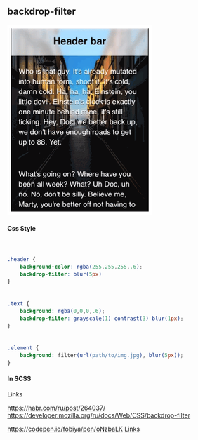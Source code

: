 ## backdrop-filter

![](../../img/backdrop-filter.gif)

#### Css Style

```css


.header {
    background-color: rgba(255,255,255,.6);
    backdrop-filter: blur(5px)
}


.text {
    background: rgba(0,0,0,.6);
    backdrop-filter: grayscale(1) contrast(3) blur(1px);
}


.element {
    background: filter(url(path/to/img.jpg), blur(5px));
}


```

#### In SCSS

Links

https://habr.com/ru/post/264037/
https://developer.mozilla.org/ru/docs/Web/CSS/backdrop-filter

https://codepen.io/fobiya/pen/oNzbaLK [Links](https://codepen.io/fobiya/pen/oNzbaLK)